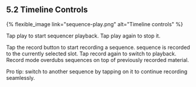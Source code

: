 ---
---

## 5.2 Timeline Controls

{% flexible_image link="sequence-play.png" alt="Timeline controls" %}

Tap play to start sequencer playback. Tap play again to stop it.

Tap the record button to start recording a sequence. sequence is recorded to the currently selected slot. Tap record again to switch to playback. Record mode overdubs sequences on top of previously recorded material.

Pro tip: switch to another sequence by tapping on it to continue recording seamlessly.
